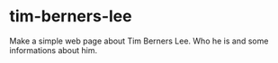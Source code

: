 # tim-berners-lee

Make a simple web page about Tim Berners Lee. Who he is and some informations about him.
